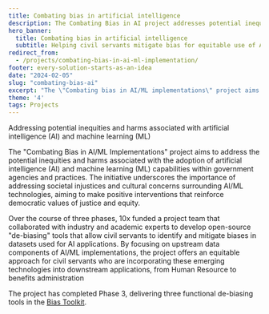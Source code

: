 ```yaml
---
title: Combating bias in artificial intelligence
description: The Combating Bias in AI project addresses potential inequities and harms associated with the federal government's adoption of AI and ML capabilities.
hero_banner:
  title: Combating bias in artificial intelligence
  subtitle: Helping civil servants mitigate bias for equitable use of AI
redirect_from: 
  - /projects/combating-bias-in-ai-ml-implementation/
footer: every-solution-starts-as-an-idea
date: "2024-02-05"
slug: "combating-bias-ai"
excerpt: "The \"Combating bias in AI/ML implementations\" project aims to address the potential inequities and harms associated with the adoption of artificial intelligence (AI) and machine learning (ML) capabilities within government agencies and practices."
theme: '4'
tags: Projects
---
```


<p class="usa-intro">  
    Addressing potential inequities and harms associated with artificial intelligence (AI) and machine learning (ML)
</p>

The "Combating Bias in AI/ML Implementations" project aims to address the potential inequities and harms associated with the adoption of artificial intelligence (AI) and machine learning (ML) capabilities within government agencies and practices. The initiative underscores the importance of addressing societal injustices and cultural concerns surrounding AI/ML technologies, aiming to make positive interventions that reinforce democratic values of justice and equity.

Over the course of three phases, 10x funded a  project team that collaborated with industry and academic experts to develop open-source "de-biasing" tools that allow civil servants to identify and mitigate biases in datasets used for AI applications. By focusing on upstream data components of AI/ML implementations, the project offers an equitable approach for civil servants who are incorporating these emerging technologies into downstream applications, from Human Resource to benefits administration

The project has completed Phase 3, delivering three functional de-biasing tools in the <a class="usa-link--external" rel="noreferrer" href="https://www.xd.gov/projects/bias-toolkit/">Bias Toolkit</a>. 